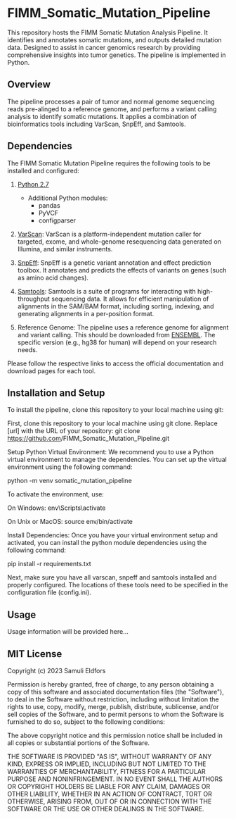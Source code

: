 # FIMM_Somatic_Mutation_Pipeline
This repository hosts the FIMM Somatic Mutation Analysis Pipeline. It identifies and annotates somatic mutations, and outputs detailed mutation data. Designed to assist in cancer genomics research by providing comprehensive insights into tumor genetics. The pipeline is implemented in Python.

## Overview

The pipeline processes a pair of tumor and normal genome sequencing reads pre-alinged to a reference genome, and performs a variant calling analysis to identify somatic mutations. It applies a combination of bioinformatics tools including VarScan, SnpEff, and Samtools.

## Dependencies

The FIMM Somatic Mutation Pipeline requires the following tools to be installed and configured:

1. [Python 2.7](https://www.python.org/download/releases/2.7/)
    - Additional Python modules:
      - pandas
      - PyVCF
      - configparser

2. [VarScan](http://dkoboldt.github.io/varscan): VarScan is a platform-independent mutation caller for targeted, exome, and whole-genome resequencing data generated on Illumina, and similar instruments.

3. [SnpEff](http://snpeff.sourceforge.net/): SnpEff is a genetic variant annotation and effect prediction toolbox. It annotates and predicts the effects of variants on genes (such as amino acid changes).

4. [Samtools](http://www.htslib.org/): Samtools is a suite of programs for interacting with high-throughput sequencing data. It allows for efficient manipulation of alignments in the SAM/BAM format, including sorting, indexing, and generating alignments in a per-position format.

4. Reference Genome: The pipeline uses a reference genome for alignment and variant calling. This should be downloaded from [ENSEMBL](http://www.ensembl.org/info/data/ftp/index.html). The specific version (e.g., hg38 for human) will depend on your research needs.

Please follow the respective links to access the official documentation and download pages for each tool.

## Installation and Setup
To install the pipeline, clone this repository to your local machine using git:

First, clone this repository to your local machine using git clone. Replace [url] with the URL of your repository:
git clone https://github.com<your-username>/FIMM_Somatic_Mutation_Pipeline.git

Setup Python Virtual Environment: We recommend you to use a Python virtual environment to manage the dependencies. You can set up the virtual environment using the following command:

python -m venv somatic_mutation_pipeline

To activate the environment, use:

On Windows:
env\Scripts\activate

On Unix or MacOS:
source env/bin/activate

Install Dependencies: Once you have your virtual environment setup and activated, you can install the python module dependencies using the following command:

pip install -r requirements.txt
  
Next, make sure you have all varscan, snpeff and samtools installed and properly configured. The locations of these tools need to be specified in the configuration file (config.ini).

## Usage

Usage information will be provided here...
  
## MIT License

Copyright (c) 2023 Samuli Eldfors

Permission is hereby granted, free of charge, to any person obtaining a copy
of this software and associated documentation files (the "Software"), to deal
in the Software without restriction, including without limitation the rights
to use, copy, modify, merge, publish, distribute, sublicense, and/or sell
copies of the Software, and to permit persons to whom the Software is
furnished to do so, subject to the following conditions:

The above copyright notice and this permission notice shall be included in all
copies or substantial portions of the Software.

THE SOFTWARE IS PROVIDED "AS IS", WITHOUT WARRANTY OF ANY KIND, EXPRESS OR
IMPLIED, INCLUDING BUT NOT LIMITED TO THE WARRANTIES OF MERCHANTABILITY,
FITNESS FOR A PARTICULAR PURPOSE AND NONINFRINGEMENT. IN NO EVENT SHALL THE
AUTHORS OR COPYRIGHT HOLDERS BE LIABLE FOR ANY CLAIM, DAMAGES OR OTHER
LIABILITY, WHETHER IN AN ACTION OF CONTRACT, TORT OR OTHERWISE, ARISING FROM,
OUT OF OR IN CONNECTION WITH THE SOFTWARE OR THE USE OR OTHER DEALINGS IN THE
SOFTWARE.
